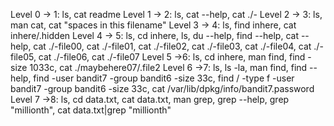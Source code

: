 Level 0 -> 1: ls, cat readme
Level 1 -> 2: ls, cat --help, cat ./-
Level 2 -> 3: ls, man cat, cat "spaces in this filename"
Level 3 -> 4: ls, find inhere, cat inhere/.hidden
Level 4 -> 5: ls, cd inhere, ls, du --help, find --help, cat --help, cat ./-file00, cat ./-file01, cat ./-file02, cat ./-file03, cat ./-file04, cat ./-file05, cat ./-file06, cat ./-file07 
Level 5 ->6: ls, cd inhere, man find, find -size 1033c,  cat ./maybehere07/.file2 
Level 6 ->7: ls, ls -la, man find, find --help, find -user bandit7 -group bandit6 -size 33c, find / -type f -user bandit7 -group bandit6 -size 33c,  cat /var/lib/dpkg/info/bandit7.password
Level 7 ->8: ls, cd data.txt, cat data.txt, man grep, grep --help, grep "millionth", cat data.txt|grep "millionth"
